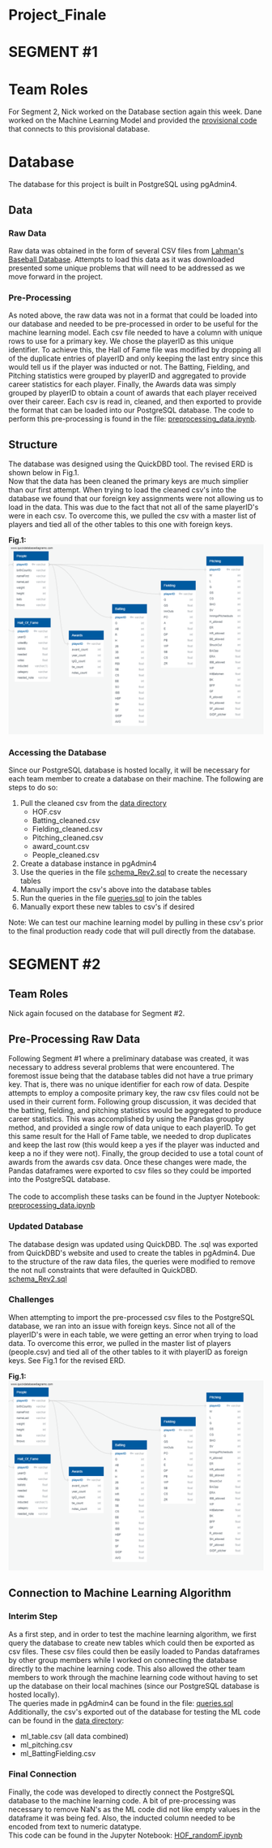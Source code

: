 # Project_Finale

# SEGMENT #1

# Team Roles
For Segment 2, Nick worked on the Database section again this week.  Dane worked on the Machine Learning Model and provided the [provisional code](logistic_regression_MLmodel.txt) that connects to this provisional database.

# Database
The database for this project is built in PostgreSQL using pgAdmin4.

## Data

### Raw Data
Raw data was obtained in the form of several CSV files from [Lahman's Baseball Database](http://www.seanlahman.com/baseball-archive/statistics/).  Attempts to load this data as it was downloaded presented some unique problems that will need to be addressed as we move forward in the project.

### Pre-Processing
As noted above, the raw data was not in a format that could be loaded into our database and needed to be pre-processed in order to be useful for the machine learning model.  Each csv file needed to have a column with unique rows to use for a primary key.  We chose the playerID as this unique identifier.  To achieve this, the Hall of Fame file was modified by dropping all of the duplicate entries of playerID and only keeping the last entry since this would tell us if the player was inducted or not.  The Batting, Fielding, and Pitching statistics were grouped by playerID and aggregated to provide career statistics for each player.  Finally, the Awards data was simply grouped by playerID to obtain a count of awards that each player received over their career.  Each csv is read in, cleaned, and then exported to provide the format that can be loaded into our PostgreSQL database.  The code to perform this pre-processing is found in the file:  [preprocessing_data.ipynb](preprocessing_data.ipynb).

## Structure
The database was designed using the QuickDBD tool.  The revised ERD is shown below in Fig.1.  <br>
Now that the data has been cleaned the primary keys are much simplier than our first attempt.  When trying to load the cleaned csv's into the database we found that our foreign key assignments were not allowing us to load in the data.  This was due to the fact that not all of the same playerID's were in each csv.  To overcome this, we pulled the csv with a master list of players and tied all of the other tables to this one with foreign keys.  

**Fig.1:**
![Fig.1](ERD_Rev2.png)

### Accessing the Database
Since our PostgreSQL database is hosted locally, it will be necessary for each team member to create a database on their machine.  The following are steps to do so:

1. Pull the cleaned csv from the [data directory](/data)
    * HOF.csv
    * Batting_cleaned.csv
    * Fielding_cleaned.csv
    * Pitching_cleaned.csv
    * award_count.csv
    * People_cleaned.csv
2. Create a database instance in pgAdmin4
3. Use the queries in the file [schema_Rev2.sql](schema_Rev2.sql) to create the necessary tables
4. Manually import the csv's above into the database tables
5. Run the queries in the file [queries.sql](queries.sql) to join the tables
6. Manually export these new tables to csv's if desired

Note:  We can test our machine learning model by pulling in these csv's prior to the final production ready code that will pull directly from the database.  



# SEGMENT #2

## Team Roles
Nick again focused on the database for Segment #2.  <br>

## Pre-Processing Raw Data
Following Segment #1 where a preliminary database was created, it was necessary to address several problems that were encountered.  The foremost issue being that the database tables did not have a true primary key.  That is, there was no unique identifier for each row of data.  Despite attempts to employ a composite primary key, the raw csv files could not be used in their current form.  Following group discussion, it was decided that the batting, fielding, and pitching statistics would be aggregated to produce career statistics.  This was accomplished by using the Pandas groupby method, and provided a single row of data unique to each playerID.  To get this same result for the Hall of Fame table, we needed to drop duplicates and keep the last row (this would keep a yes if the player was inducted and keep a no if they were not).  Finally, the group decided to use a total count of awards from the awards csv data.  Once these changes were made, the Pandas dataframes were exported to csv files so they could be imported into the PostgreSQL database.<br>
<br>
The code to accomplish these tasks can be found in the Juptyer Notebook:  [preprocessing_data.ipynb](preprocessing_data.ipynb)

### Updated Database
The database design was updated using QuickDBD.  The .sql was exported from QuickDBD's website and used to create the tables in pgAdmin4.  Due to the structure of the raw data files, the queries were modified to remove the not null constraints that were defaulted in QuickDBD.  <br>
[schema_Rev2.sql](schema_Rev2.sql)

### Challenges
When attempting to import the pre-processed csv files to the PostgreSQL database, we ran into an issue with foreign keys.  Since not all of the playerID's were in each table, we were getting an error when trying to load data.  To overcome this error, we pulled in the master list of players (people.csv) and tied all of the other tables to it with playerID as foreign keys.  See Fig.1 for the revised ERD.

**Fig.1:**
![Fig.1](ERD_Rev2.png)

## Connection to Machine Learning Algorithm

### Interim Step
As a first step, and in order to test the machine learning algorithm, we first query the database to create new tables which could then be exported as csv files.  These csv files could then be easily loaded to Pandas dataframes by other group members while I worked on connecting the database directly to the machine learning code.  This also allowed the other team members to work through the machine learning code without having to set up the database on their local machines (since our PostgreSQL database is hosted locally).<br>
The queries made in pgAdmin4 can be found in the file:  [queries.sql](queries.sql)<br>
Additionally, the csv's exported out of the database for testing the ML code can be found in the [data directory](/data):  
* ml_table.csv (all data combined)
* ml_pitching.csv
* ml_BattingFielding.csv

### Final Connection
Finally, the code was developed to directly connect the PostgreSQL database to the machine learning code.   A bit of pre-processing was necessary to remove NaN's as the ML code did not like empty values in the dataframe it was being fed.  Also, the inducted column needed to be encoded from text to numeric datatype.  <br>
This code can be found in the Jupyter Notebook:  [HOF_randomF.ipynb](HOF_randomF.ipynb)

